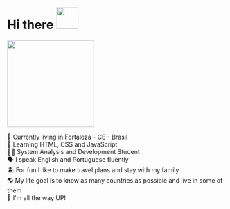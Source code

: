 # Hi there <img src=https://github.com/TheDudeThatCode/TheDudeThatCode/blob/db8f1cbd38ac0ae2a08f36f961096dbd59a02393/Assets/Hi.gif width="50">

<img src=https://c.tenor.com/B577vg9-20wAAAAM/typing-chewing-gum.gif width = "200">

📍  Currently living in Fortaleza - CE - Brasil <br>
🧠 Learning HTML, CSS and JavaScript <br>
👩‍💻 System Analysis and Development Student <br>
🗣 I speak English and Portuguese fluently <br>
🏝️ For fun I like to make travel plans and stay with my family <br> 
🌎 My life goal is to know as many countries as possible and live in some of them <br> 
🚀 I'm all the way UP! <br>



<!-- Finding me 🔎: 

<img src=https://github.com/TheDudeThatCode/TheDudeThatCode/blob/db8f1cbd38ac0ae2a08f36f961096dbd59a02393/Assets/Point_Down.gif width="30">
 -->
<!-- <img src=https://github.com/TheDudeThatCode/TheDudeThatCode/blob/db8f1cbd38ac0ae2a08f36f961096dbd59a02393/Assets/Gmail.svg width="30">
<img src=https://github.com/TheDudeThatCode/TheDudeThatCode/blob/db8f1cbd38ac0ae2a08f36f961096dbd59a02393/Assets/Instagram.svg width="30">
<a href="https://github.com/TheDudeThatCode/TheDudeThatCode/blob/db8f1cbd38ac0ae2a08f36f961096dbd59a02393/Assets/Linkedin.svg">www.linkedin.com/in/noemi-cunha</a> -->



